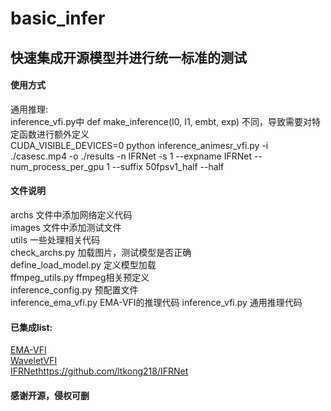 # basic_infer

## 快速集成开源模型并进行统一标准的测试

#### 使用方式
通用推理:   
inference_vfi.py中 def make_inference(I0, I1, embt, exp) 不同，导致需要对特定函数进行额外定义     
CUDA_VISIBLE_DEVICES=0 python inference_animesr_vfi.py -i ./casesc.mp4 -o ./results -n IFRNet -s 1 --expname IFRNet --num_process_per_gpu 1 --suffix 50fpsv1_half --half
#### 文件说明
archs 文件中添加网络定义代码    
images 文件中添加测试文件    
utils  一些处理相关代码    
check_archs.py 加载图片，测试模型是否正确    
define_load_model.py 定义模型加载        
ffmpeg_utils.py ffmpeg相关预定义    
inference_config.py 预配置文件    
inference_ema_vfi.py EMA-VFI的推理代码
inference_vfi.py 通用推理代码    
#### 已集成list:
[EMA-VFI](https://github.com/mcg-nju/ema-vfi)    
[WaveletVFI](https://github.com/ltkong218/WaveletVFI)    
[IFRNet](https://github.com/ltkong218/IFRNet)https://github.com/ltkong218/IFRNet    
#### 感谢开源，侵权可删
